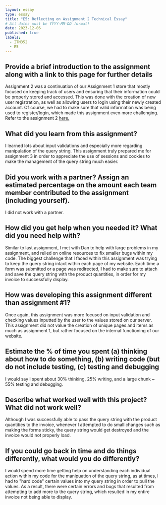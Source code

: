 ```yaml
---
layout: essay
type: essay
title: "E5: Reflecting on Assignment 2 Technical Essay"
# All dates must be YYYY-MM-DD format!
date: 2023-12-06
published: true
labels:
  - ITM352
  - E5
---
```


<h2>Provide a brief introduction to the assignment along with a link to this page for further details</h2>
Assignment 2 was a continuation of our Assignment 1 store that mostly focused on keeping track of users and ensuring that their information could be properly stored and accessed. This was done with the creation of new user registration, as well as allowing users to login using their newly created account. Of course, we had to make sure that valid information was being used to register/login, which made this assignment even more challenging. Refer to the assignment 2 <a href="https://dport96.github.io/ITM352/morea/150.Assignment2/experience-Assignment2.html">here.</a>

<h2>What did you learn from this assignment?</h2>
I learned lots about input validations and especially more regarding manipulation of the query string. This assignment truly prepared me for assignment 3 in order to appreciate the use of sessions and cookies to make the management of the query string much easier.

<h2>Did you work with a partner? Assign an estimated percentage on the amount each team member contributed to the assignment (including yourself).</h2>
I did not work with a partner.

<h2>How did you get help when you needed it? What did you need help with?</h2>
Similar to last assignment, I met with Dan to help with large problems in my assignment, and relied on online resources to fix smaller bugs within my code. The biggest challenge that I faced within this assignment was trying to keep the query string intact within each page of my website. Each time a form was submitted or a page was redirected, I had to make sure to attach and save the query string with the product quantities, in order for my invoice to successfully display.

<h2>How was developing this assignment different than assignment #1?</h2>
Once again, this assignment was more focused on input validation and checking values inputted by the user to the values stored on our server. This assignment did not value the creation of unique pages and items as much as assignment 1, but rather focused on the internal functioning of our website.

<h2>Estimate the % of time you spent (a) thinking about how to do something, (b) writing code (but do not include testing, (c) testing and debugging</h2>
I would say I spent about 30% thinking, 25% writing, and a large chunk ~ 55% testing and debugging.

<h2>Describe what worked well with this project? What did not work well?</h2>
Although I was successfully able to pass the query string with the product quantities to the invoice, whenever I attempted to do small changes such as making the forms sticky, the query string would get destroyed and the invoice would not properly load. 

<h2>If you could go back in time and do things differently, what would you do differently?</h2>
I would spend more time getting help on understanding each individual action within my code for the manipuation of the query string, as at times, I had to "hard code" certain values into my query string in order to pull the values. As a result, there were certain errors and bugs that resulted from attempting to add more to the query string, which resulted in my entire invoice not being able to display.
